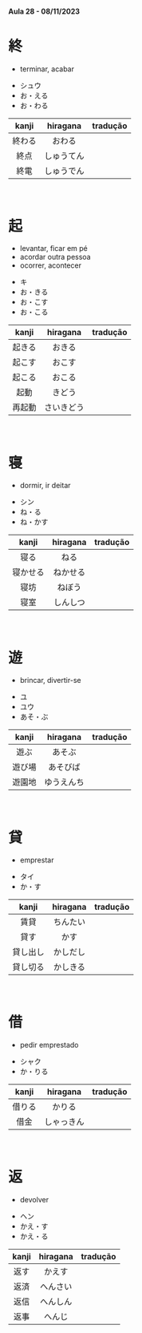 #### Aula 28 - 08/11/2023


# 終
- terminar, acabar

<ul><li>シュウ</li><li>お・える</li><li>お・わる</li></ul>

| kanji | hiragana | tradução |
|:---:|:---:|:---:|
| 終わる | おわる |  |
| 終点 | しゅうてん |  |
| 終電 | しゅうでん |  |

<br>


# 起
<ul><li>levantar, ficar em pé</li><li>acordar outra pessoa</li><li>ocorrer, acontecer</li></ul>

<ul><li>キ</li><li>お・きる</li><li>お・こす</li><li>お・こる</li></ul>

| kanji | hiragana | tradução |
|:---:|:---:|:---:|
| 起きる | おきる |  |
| 起こす | おこす |  |
| 起こる | おこる |  |
| 起動 | きどう |  |
| 再起動 | さいきどう |  |

<br>


# 寝
- dormir, ir deitar

<ul><li>シン</li><li>ね・る</li><li>ね・かす</li></ul>

| kanji | hiragana | tradução |
|:---:|:---:|:---:|
| 寝る | ねる |  |
| 寝かせる | ねかせる |  |
| 寝坊 | ねぼう |  |
| 寝室 | しんしつ |  |

<br>


# 遊
- brincar, divertir-se

<ul><li>ユ</li><li>ユウ</li><li>あそ・ぶ</li></ul>

| kanji | hiragana | tradução |
|:---:|:---:|:---:|
| 遊ぶ | あそぶ |  |
| 遊び場 | あそびば |  |
| 遊園地 | ゆうえんち |  |

<br>


# 貸
- emprestar

<ul><li>タイ</li><li>か・す</li></ul>

| kanji | hiragana | tradução |
|:---:|:---:|:---:|
| 賃貸 | ちんたい |  |
| 貸す | かす |  |
| 貸し出し | かしだし |  |
| 貸し切る | かしきる |  |

<br>


# 借
- pedir emprestado

<ul><li>シャク</li><li>か・りる</li></ul>

| kanji | hiragana | tradução |
|:---:|:---:|:---:|
| 借りる | かりる |  |
| 借金 | しゃっきん |  |

<br>


# 返
- devolver

<ul><li>ヘン</li><li>かえ・す</li><li>かえ・る</li></ul>

| kanji | hiragana | tradução |
|:---:|:---:|:---:|
| 返す | かえす |  |
| 返済 | へんさい |  |
| 返信 | へんしん |  |
| 返事 | へんじ |  |